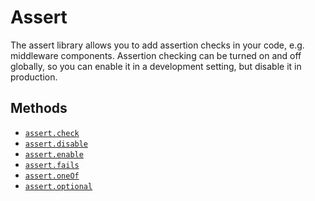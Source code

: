 # Assert

The assert library allows you to add assertion checks in your code, e.g. middleware components.
Assertion checking can be turned on and off globally, so you can enable it in a development setting, but disable it in production.

## Methods
- [`assert.check`](./check.md)
- [`assert.disable`](./disable.md)
- [`assert.enable`](./enable.md)
- [`assert.fails`](./fails.md)
- [`assert.oneOf`](./oneOf.md)
- [`assert.optional`](./optional.md)
